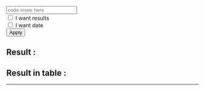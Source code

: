 <html>
<head>
<meta charset="utf-8"/>
<script>
function createCORSRequest(method, url) {
  var xhr = new XMLHttpRequest();
  xhr.open(method, url, true);
  return xhr;
}
function TestInput(callback) {
	xhr = createCORSRequest("POST", "https://terralego-scraper.herokuapp.com/graphql");
	xhr.responseType = 'json';
	xhr.setRequestHeader("Content-Type", "application/json");
	xhr.setRequestHeader("Accept", "application/json");
	xhr.onload = function () {
	  console.log('data returned:', xhr.response);
	  if (xhr.readyState === 4) {
	    if (xhr.status === 200) {
	      callback(xhr);
	    } else {
	      console.error(xhr.statusText);
	    }
	  }
	}
	var insee = document.getElementById("myInput").value;
	var query = '{result(insee:"' + insee + '"){params' 
	if (document.getElementById("checkResults").checked == true){
		query += ' results';
	};
	if (document.getElementById("checkValueDate").checked == true){
		query += ' valueDate';
	};
	query += '}}';
	xhr.send(JSON.stringify({
	  query: query
	}));
}

function myCallback(xhr){
	var resJson = xhr.response;
	var res = '<pre>' + JSON.stringify(resJson, null, 4) + '</' + 'pre>';
	document.getElementById("resultJ").innerHTML = res;
}

function showResInTable(json){
	var finalResult = ""
	for (var result in json.data.result){
		var myResult = "<div><h3>Data : </h3><br/>";
		myResult += "<table>";
		for (var param in result.params){
			var key = param;
			var val = result.params[param];
			myResult += "<tr><td>" + key + "</td><td>" + val + "</td></tr>";
		}
		myResult += "</table>";
	}
}

function testRest(){
	xhr = createCORSRequest("POST", "https://terralego-scraper.herokuapp.com/api/result_eau/");
	xhr.responseType = 'json';
	xhr.setRequestHeader("Content-Type", "application/json");
	xhr.setRequestHeader("Accept", "application/json");
	xhr.onload = function () {
	  console.log('data returned:', xhr.response);
	  if (xhr.readyState === 4) {
	    if (xhr.status === 200) {
	      callback(xhr);
	    } else {
	      console.error(xhr.statusText);
	    }
	  }
	}
	xhr.send();
}
</script>
</head>

<body>
<input id="myInput" type="text" placeholder="code insee here">
<br/>
<input type="checkbox" id="checkResults"> I want results<br>
<input type="checkbox" id="checkValueDate"> I want date<br>
<button onclick="TestInput(myCallback)" >Apply</button>
<br/>
<div id="resultJson">
<h2>Result :</h2>
<p id="resultJ"></p>
</div>
<div id="resultTab">
<h2>Result in table :</h2>
<div id="resultT"></div>
</div>
<hr/>
</body>
</html>

